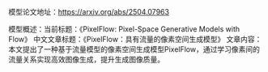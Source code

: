 模型论文地址：https://arxiv.org/abs/2504.07963

模型概述：当前标题：《PixelFlow: Pixel-Space Generative Models with Flow》
中文文章标题：《PixelFlow：具有流量的像素空间生成模型》
文章内容：本文提出了一种基于流量模型的像素空间生成模型PixelFlow，通过学习像素间的流量关系实现高效图像生成，提升生成图像质量。
